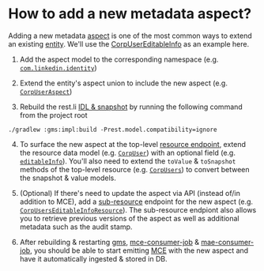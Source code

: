 # How to add a new metadata aspect?

Adding a new metadata [aspect](../what/aspect.md) is one of the most common ways to extend an existing [entity](../what/entity.md).
We'll use the [CorpUserEditableInfo](https://github.com/datahub-project/datahub/blob/master/metadata-models/src/main/pegasus/com/linkedin/identity/CorpUserEditableInfo.pdl) as an example here.

1. Add the aspect model to the corresponding namespace (e.g. [`com.linkedin.identity`](https://github.com/datahub-project/datahub/tree/master/metadata-models/src/main/pegasus/com/linkedin/identity))

2. Extend the entity's aspect union to include the new aspect (e.g. [`CorpUserAspect`](https://github.com/datahub-project/datahub/blob/master/metadata-models/src/main/pegasus/com/linkedin/metadata/aspect/CorpUserAspect.pdl))

3. Rebuild the rest.li [IDL & snapshot](https://linkedin.github.io/rest.li/modeling/compatibility_check) by running the following command from the project root
```
./gradlew :gms:impl:build -Prest.model.compatibility=ignore
```

4. To surface the new aspect at the top-level [resource endpoint](https://linkedin.github.io/rest.li/user_guide/restli_server#writing-resources), extend the resource data model (e.g. [`CorpUser`](https://github.com/datahub-project/datahub/blob/master/gms/api/src/main/pegasus/com/linkedin/identity/CorpUser.pdl)) with an optional field (e.g. [`editableInfo`](https://github.com/datahub-project/datahub/blob/master/gms/api/src/main/pegasus/com/linkedin/identity/CorpUser.pdl#L21)). You'll also need to extend the `toValue` & `toSnapshot` methods of the top-level resource (e.g. [`CorpUsers`](https://github.com/datahub-project/datahub/blob/master/gms/impl/src/main/java/com/linkedin/metadata/resources/identity/CorpUsers.java)) to convert between the snapshot & value models.

5. (Optional) If there's need to update the aspect via API (instead of/in addition to MCE), add a [sub-resource](https://linkedin.github.io/rest.li/user_guide/restli_server#sub-resources) endpoint for the new aspect (e.g. [`CorpUsersEditableInfoResource`](https://github.com/datahub-project/datahub/blob/master/gms/impl/src/main/java/com/linkedin/metadata/resources/identity/CorpUsersEditableInfoResource.java)). The sub-resource endpiont also allows you to retrieve previous versions of the aspect as well as additional metadata such as the audit stamp.

6. After rebuilding & restarting [gms](https://github.com/datahub-project/datahub/tree/master/gms), [mce-consumer-job](https://github.com/datahub-project/datahub/tree/master/metadata-jobs/mce-consumer-job) & [mae-consumer-job](https://github.com/datahub-project/datahub/tree/master/metadata-jobs/mae-consumer-job),
you should be able to start emitting [MCE](../what/mxe.md) with the new aspect and have it automatically ingested & stored in DB.
